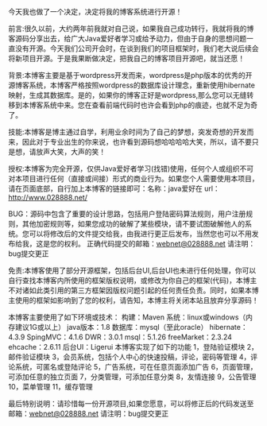 今天我也做了一个决定，决定将我的博客系统进行开源！

前言:很久以前，大约两年前我就对自己说，如果我自己成功转行，我就将我的博客源码分享出去，给广大Java爱好者学习或给予动力，但由于自身的思想问题一直没有开源。今天我们公司开会时，在谈到我们的项目框架时，我们老大说后续会将新项目开源。于是我果断做决定，把我自己的博客项目开源吧，就当还愿！

背景:本博客主要是基于wordpress开发而来，wordpress是php版本的优秀的开源博客系统，本博客严格按照wordpress的数据库设计理念，重新使用hibernate映射，生成其数据库。是的，如果你的博客正好是wordpress,那么您可以无缝转移到本博客系统中来。您在查看前端代码时也许会看到php的痕迹，也就不足为奇了。

技能:本博客是博主通过自学，利用业余时间为了自己的梦想，突发奇想的开发而来，因此对于专业出生的你来说，也许看到源码想哈哈哈哈大笑，所以，请不要只是想，请放声大笑，大声的笑！

授权:本博客为完全开源，仅供Java爱好者学习(找错)使用，任何个人或组织不可对本项目进行任何（直接或间接）形式的商业行为。如果您个人需要使用本项目，请在页面底部，自行加上本博客的链接即可：名称：java爱好在  url：http://www.028888.net/

BUG：源码中包含了重要的设计思路，包括用户登陆密码算法规则，用户注册规则，其他加密规则等，如果您成功的破解了某些模块，请不要试图破解他人的系统。您可以将修改后的文件提交给我，由我进行更正后发布，当然您也可以不用发布给我，这是您的权利。
正确代码提交的邮箱：webnet@028888.net  请注明：bug提交更正

免责:本博客使用了部分开源框架，包括后台UI,后台UI也未进行任何处理，你可以自行查找本博客内所使用的框架版权说明，或修改为你自己的框架(代码)，本博主不对诸如此类引用的第三方框架因版权问题引起的任何责任负责。同时，如果本博主使用的框架如影响到了您的权利，请告知，本博主将关闭本站且放弃分享源码！

本博客主要使用了如下环境或技术：
构建：Maven
系统：linux或windows（内存建议1G或以上）
java版本：1.8
数据库：mysql（至此oracle）
hibernate：4.3.9
SpingMVC：4.1.6
DWR：3.0.1
msql：5.1.26
freeMarket：2.3.24
ehcache：2.6.11
后台UI：Ligerui
本博客实现了如下的功能
1，登陆验证模块
2，邮件验证模块
3，会员系统，包括个人中心的快速投稿，评论，密码等管理
4，评论系统，可匿名或登陆评论
5，广告系统，可在任意页面添加广告
6，页面管理，可添加任意的独立页面
7，分类管理，可添加任意分类
8，友情连接
9，公告管理
10，菜单管理
11，缓存管理

最后特别说明：请珍惜每一份开源项目,如果您愿意，可以将修正后的代码发送至邮箱：webnet@028888.net  请注明：bug提交更正
